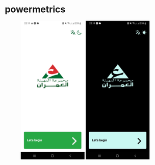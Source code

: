 # powermetrics
<p align="center">
  <img src="/screenshots/first-page-light.jpg" alt="Screenshot 1" width="200px">
  <img src="/screenshots/firstpage-dark.jpg" alt="Screenshot 2" width="200px">
</p>

